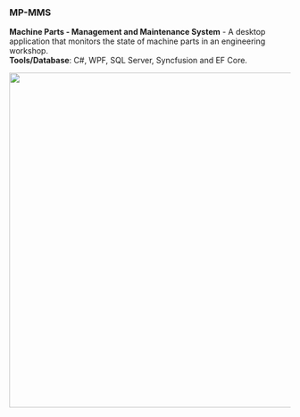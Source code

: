 ### MP-MMS
<b>Machine Parts - Management and Maintenance System</b> - A desktop application that monitors the state of machine parts in an engineering workshop. \
<b>Tools/Database</b>: C#, WPF, SQL Server, Syncfusion and EF Core.

<kbd><img src=https://user-images.githubusercontent.com/65626254/191846542-42059e8d-7355-42be-bf19-9acbd5924d8c.gif width=600></kbd>
